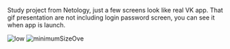 Study project from Netology, just a few screens look like real VK app. That gif presentation are not including login password screen, you can see it when app is launch.<br>

![low](https://github.com/iosDevelopForYou/Ovechkin_VKpage_APP/assets/118765521/6321ac86-0b7d-4c0f-9336-43027e0b5793)
![minimumSizeOve](https://user-images.githubusercontent.com/118765521/231983547-f83a3bf1-0ae3-4909-a980-66cfb5b25a45.gif)
